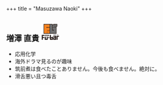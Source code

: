 +++
title = "Masuzawa Naoki"
+++

## 増澤 直貴 <img src="/image/member/hashimoto.png" width="50" height="50" />
- 応用化学
- 海外ドラマ見るのが趣味
- 筑前煮は食べたことありません。今後も食べません。絶対に。
- 滑舌悪い且つ毒舌

